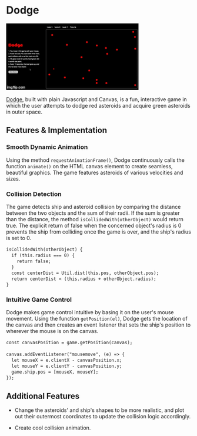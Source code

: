 # Dodge

![](https://github.com/jtnshieh/Dodge/blob/master/docs/Dodge.gif)

[Dodge](https://jtnshieh.github.io/Dodge/), built with plain Javascript and Canvas, is a fun, interactive game in which the user attempts to dodge red asteroids and acquire green asteroids in outer space.

## Features & Implementation

### Smooth Dynamic Animation

Using the method `requestAnimationFrame()`, Dodge continuously calls the function `animate()` on the HTML canvas element to create seamless, beautiful graphics. The game features asteroids of various velocities and sizes.

### Collision Detection

The game detects ship and asteroid collision by comparing the distance between the two objects and the sum of their radii. If the sum is greater than the distance, the method `isCollidedWith(otherObject)` would return true.
The explicit return of false when the concerned object's radius is 0 prevents the ship from colliding once the game is over, and the ship's radius is set to 0.

````
isCollidedWith(otherObject) {
  if (this.radius === 0) {
    return false;
  }
  const centerDist = Util.dist(this.pos, otherObject.pos);
  return centerDist < (this.radius + otherObject.radius);
}
````
### Intuitive Game Control

Dodge makes game control intuitive by basing it on the user's mouse movement. Using the function `getPosition(el)`, Dodge gets the location of the canvas and then creates an event listener that sets the ship's position to wherever the mouse is on the canvas.

````
const canvasPosition = game.getPosition(canvas);

canvas.addEventListener("mousemove", (e) => {
  let mouseX = e.clientX - canvasPosition.x;
  let mouseY = e.clientY - canvasPosition.y;
  game.ship.pos = [mouseX, mouseY];
});
````

## Additional Features

* Change the asteroids' and ship's shapes to be more realistic, and plot out their outermost coordinates to update the collision logic accordingly.

* Create cool collision animation.
